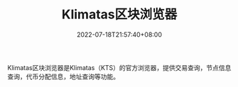 ﻿---
weight: 
title: "Klimatas区块浏览器"
description: "Klimatas区块浏览器是Klimatas（KTS）的官方浏览器，提供交易查询，节点信息查询，代币分配信息，地址查询等功能"
date: 2022-07-18T21:57:40+08:00
lastmod: 2022-07-18T16:45:40+08:00
draft: false
authors: ["浮尘"]
featuredImage: "klimatasqukuailiulanqi.png"
link: "https://explorer.klimatas.com/"
tags: ["区块链浏览器","Klimatas区块浏览器"]
categories: ["navigation"]
navigation: ["区块链浏览器"]
lightgallery: true
toc: true
pinned: false
recommend: false
recommend1: false
---
Klimatas区块浏览器是Klimatas（KTS）的官方浏览器，提供交易查询，节点信息查询，代币分配信息，地址查询等功能。
